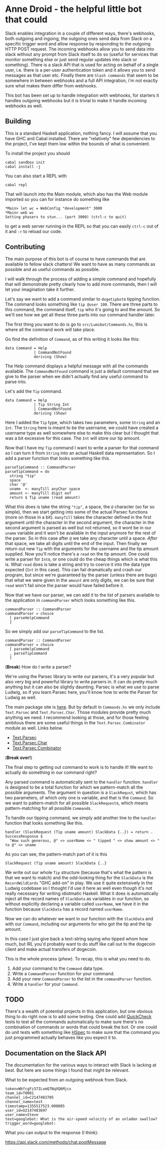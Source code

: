 Anne Droid - the helpful little bot that could
===

Slack enables integration in a couple of different ways, there's
webhooks, both outgoing and ingoing, the outgoing ones send data from
Slack on a specific trigger word and allow response by responding to the
outgoing HTTP POST request. The incoming webhooks allow you to send data
into slack without any prompt from Slack itself to do so (useful for
services that monitor something else or just send regular updates into
slack or something). There is a slack API that is used for acting on
behalf of a single user, i.e. there is a per-user authentication token
and it allows you to send messages as that user etc. Finally there are
`Slash commands` that seem to be somewhere in between webhooks and a full
API integration, i'm not exactly sure what makes them differ from
webhooks.

This bot has been set up to handle integration with webhooks, for
starters it handles outgoing webhooks but it is trivial to make it
handle incoming webhooks as well.


Building
---

This is a standard Haskell application, nothing fancy. I will assume
that you have GHC and Cabal installed. There are "relatively" few
dependencies to the project, I've kept them low within the bounds of
what is convenient.

To install the project you should

    cabal sandbox init
    cabal install -j

You can also start a REPL with

    cabal repl

That will launch into the Main module, which also has the Web module
imported so you can for instance do something like

    *Main> let wc = WebConfig "development" 3000
    *Main> web wc
    Setting phasers to stun... (port 3000) (ctrl-c to quit)

to get a web server running in the REPL so that you can easily `ctrl-c`
out of it and `:r` to reload our code.

Contributing
---

The main purpose of this bot is of course to have commands that are
available to fellow slack chatters! We want to have as many commands as
possible and as useful commands as possible.

I will walk through the process of adding a simple command and hopefully that
will demonstrate pretty clearly how to add more commands, then I will let your
imagination take it further.

Let's say we want to add a command similar to `dogetipbot`s tipping
function. The command looks something like `tip @user 100`. There are
three parts to this command, the command itself, `tip` who it's going to
and the amount. So we'll see how we get all these three parts into our
command handler later.

The first thing you want to do is go to `src/Lumibot/Commands.hs`, this
is where all the command work will take place.

Go find the definition of `Command`, as of this writing it looks like
this:

    data Command = Help
                 | CommandNotFound
                 deriving (Show)

The Help command displays a helpful message with all the commands
available. The `CommandNotFound` command is just a default command that we
give to the parser when we didn't actually find any useful command to
parse into.

Let's add the `Tip` command.

    data Command = Help
                 | Tip String Int
                 | CommandNotFound
                 deriving (Show)

Here I added the `Tip` type, which takes two parameters, some `String` and
an `Int`. The `String` here is meant to be the username, we could have
created a username type as well somewhere else to make this clear but I
thought that was a bit excessive for this case. The `Int` will store our
tip amount.

Now that I have my `Tip` command I want to write a parser for that command so
I can turn it from `String` into an actual Haskell data representation. So I add a
parser function that looks something like this.

    parseTipCommand :: CommandParser
    parseTipCommand = do
      string "tip"
      space
      char '@'
      uname  <- manyTill anyChar space
      amount <- manyTill digit eof
      return $ Tip uname (read amount)

What this does is take the string `"tip"`, a space, the `@` character (so far so
simple), then we start getting into some of the actual Parsec functions (more on
those in a bit). `manyTill` takes the character defined in the first argument
until the character in the second argument, the character in the second argument
is parsed as well but not returned, so it wont be in our `uname` variable and it
won't be available in the input anymore for the rest of the parser. So in this
case after `@` we take any character until a space. _After_ that space, we take
all digits until the end of the input. Then finally we return out new `Tip` with
the arguments for the username and the tip amount supplied. Now you'll notice
there's a `read` on the tip amount. One could write a parser for `Int`s, or one
could do the cheap things which is what this is. What `read` does is take a
string and try to coerce it into the data type expected (`Int` in this case).
This can fail dramatically and crash our program, but since we're guaranteed by
the parser (unless there are bugs) that what we were given in the `amount` are
only digits, we can be sure that `read` won't fail since the parser would have
failed before it.

Now that we have our parser, we can add it to the list of parsers
available to the application in `commandParser` which looks something
like this.

    commandParser :: CommandParser
    commandParser = choice
      [ parseHelpCommand
      ]

So we simply add our `parseTipCommand` to the list.

    commandParser :: CommandParser
    commandParser = choice
      [ parseHelpCommand
      , parseTipCommand
      ]

(**Break**) How do I write a parser?

We're using the Parsec library to write our parsers, it's a very popular
but also very big and powerful library to write parsers in. It can do
pretty much anything but it can also be slightly daunting. Parsec is
what we use to parse Ludwig, so if you learn Parsec here, you'll know
how to write the Parser for Ludwig as well.

The main package site is [here](http://hackage.haskell.org/package/parsec). But
by default in `Commands.hs` we only include `Text.Parsec` and
`Text.Parsec.Char`. Those modules provide pretty much anything we need. I
recommend looking at those, and for those feeling ambitous there are some useful
things in the `Text.Parsec.Combinator` module as well. Links below.

* [Text.Parsec](http://hackage.haskell.org/package/parsec-3.1.7/docs/Text-Parsec.html)
* [Text.Parsec.Char](http://hackage.haskell.org/package/parsec-3.1.7/docs/Text-Parsec-Char.html)
* [Text.Parsec.Combinator](http://hackage.haskell.org/package/parsec-3.1.7/docs/Text-Parsec-Combinator.html)


(**Break over!**)

The final step to getting out command to work is to handle it! We want to actually
do something in our command right?

Any parsed command is automatically sent to the `handler` function.
`handler` is designed to be a total function for which we pattern-match
all the possible arguments. The argument in question is a `SlackRequst`,
which has two parameters, of which only one is variable, and that is the
`Command`. So we want to pattern-match for all possible `SlackRequest`s,
which means pattern-matching for all possible `Command`s.

To handle our tipping command, we simply add another line to the
`handler` function that looks something like this.

    handler (SlackRequest (Tip uname amount) SlackData {..}) = return . SuccessResponse $
      "Wow such generous, @" <> userName <> " tipped " <> show amount <> " to @" <> uname

As you can see, the pattern-match part of it is this

    SlackRequest (Tip uname amount) SlackData {..}

We write out our whole `Tip` structure (because that's what the
pattern is that we want to match) and the odd-looking thing for the
`SlackData` is the `RecordWildCards` "GHC add-on" in play. We use it
quite extensively in the Ludwig codebase so I thought I'd use it here as
well even though it's not really necessary for writing idiotmatic
Haskell. What it does is automatically inject all the record names of
`SlackData` as variables in our function, so without explicitly
declaring a variable called `userName`, we have it in the function
because `SlackData` has a record named `userName`.

Now we can do whatever we want in our function with the `SlackData` and
with our `Command`, including our arguments for who got the tip and the
tip amount.

In this case I just give back a text-string saying who tipped whom how
much, but IRL you'd probably want to do stuff like call out to the
dogecoin client and make actual transfers of dogecoin.

This is the whole process (_phew_). To recap, this is what you need to
do.

1. Add your command to the `Command` data type.
1. Write a `CommandParser` function for your command.
1. Add your new `CommandParser` to the list in the `commandParser` function.
1. Write a `handler` for your `Command`.


TODO
---

There's a wealth of potential projects in this application, but one
obvious thing to do right now is to add some testing. One could add
[QuickCheck](http://hackage.haskell.org/package/QuickCheck) tests to
test all the commands automatically to make sure there's no combination
of commands or words that could break the bot. Or one could do unit
tests with something like [HSpec](http://hackage.haskell.org/package/hspec)
to make sure that the command you just programmed actually behaves like
you expect it to.

Documentation on the Slack API
---

The documentation for the various ways to interact with Slack is lacking
at best. But here are some things I found that might be relevant.

What to be expected from an outgoing webhook from Slack.

    token=WbfcgFz37ILxmQ7NqXQ6Mjcx
    team_id=T0001
    channel_id=C2147483705
    channel_name=test
    timestamp=1355517523.000005
    user_id=U2147483697
    user_name=Steve
    text=googlebot: What is the air-speed velocity of an unladen swallow?
    trigger_word=googlebot:

What you can output to the response (I think):

https://api.slack.com/methods/chat.postMessage
